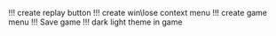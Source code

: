!!! create replay button
!!! create win\lose context menu
!!! create game menu
!!! Save game
!!! dark light theme in game